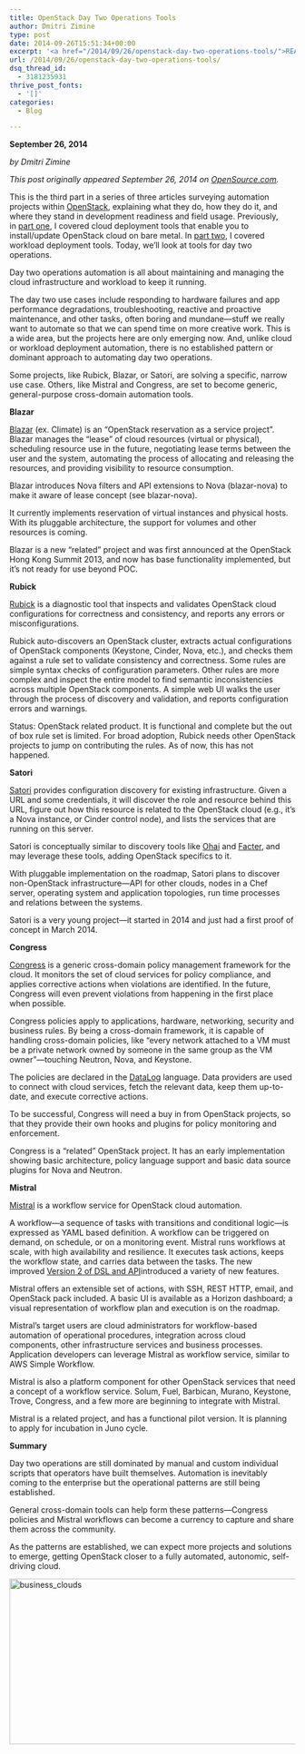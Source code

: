 ```yaml
---
title: OpenStack Day Two Operations Tools
author: Dmitri Zimine
type: post
date: 2014-09-26T15:51:34+00:00
excerpt: '<a href="/2014/09/26/openstack-day-two-operations-tools/">READ MORE</a>'
url: /2014/09/26/openstack-day-two-operations-tools/
dsq_thread_id:
  - 3181235931
thrive_post_fonts:
  - '[]'
categories:
  - Blog

---
```

**September 26, 2014**

_by Dmitri Zimine_

_This post originally appeared September 26, 2014 on <a href="http://opensource.com/business/14/9/openstack-day-two-operations-tools" target="_blank">OpenSource.com</a>._

This is the third part in a series of three articles surveying automation projects within <a href="https://opensource.com/resources/what-is-openstack" target="_blank">OpenStack</a>, explaining what they do, how they do it, and where they stand in development readiness and field usage. Previously, in <a href="https://opensource.com/business/14/9/openstack-deployment-tools" target="_blank">part one</a>, I covered cloud deployment tools that enable you to install/update OpenStack cloud on bare metal. In <a href="https://opensource.com/business/14/9/open-source-tools-openstack-workload-deployment" target="_blank">part two</a>, I covered workload deployment tools. Today, we&#8217;ll look at tools for day two operations.

Day two operations automation is all about maintaining and managing the cloud infrastructure and workload to keep it running.

<!--more-->

The day two use cases include responding to hardware failures and app performance degradations, troubleshooting, reactive and proactive maintenance, and other tasks, often boring and mundane—stuff we really want to automate so that we can spend time on more creative work. This is a wide area, but the projects here are only emerging now. And, unlike cloud or workload deployment automation, there is no established pattern or dominant approach to automating day two operations.

Some projects, like Rubick, Blazar, or Satori, are solving a specific, narrow use case. Others, like Mistral and Congress, are set to become generic, general-purpose cross-domain automation tools.

**Blazar**

<a href="https://wiki.openstack.org/wiki/Blazar" target="_blank">Blazar</a> (ex. Climate) is an “OpenStack reservation as a service project”. Blazar manages the “lease” of cloud resources (virtual or physical), scheduling resource use in the future, negotiating lease terms between the user and the system, automating the process of allocating and releasing the resources, and providing visibility to resource consumption.

Blazar introduces Nova filters and API extensions to Nova (blazar-nova) to make it aware of lease concept (see blazar-nova).

It currently implements reservation of virtual instances and physical hosts. With its pluggable architecture, the support for volumes and other resources is coming.

Blazar is a new “related” project and was first announced at the OpenStack Hong Kong Summit 2013, and now has base functionality implemented, but it&#8217;s not ready for use beyond POC.

**Rubick**

<a href="https://wiki.openstack.org/wiki/Rubick" target="_blank">Rubick</a> is a diagnostic tool that inspects and validates OpenStack cloud configurations for correctness and consistency, and reports any errors or misconfigurations.

Rubick auto-discovers an OpenStack cluster, extracts actual configurations of OpenStack components (Keystone, Cinder, Nova, etc.), and checks them against a rule set to validate consistency and correctness. Some rules are simple syntax checks of configuration parameters. Other rules are more complex and inspect the entire model to find semantic inconsistencies across multiple OpenStack components. A simple web UI walks the user through the process of discovery and validation, and reports configuration errors and warnings.

Status: OpenStack related product. It is functional and complete but the out of box rule set is limited. For broad adoption, Rubick needs other OpenStack projects to jump on contributing the rules. As of now, this has not happened.

**Satori**

<a href="https://wiki.openstack.org/wiki/Satori" target="_blank">Satori</a> provides configuration discovery for existing infrastructure. Given a URL and some credentials, it will discover the role and resource behind this URL, figure out how this resource is related to the OpenStack cloud (e.g., it’s a Nova instance, or Cinder control node), and lists the services that are running on this server.

Satori is conceptually similar to discovery tools like <a href="https://github.com/opscode/ohai" target="_blank">Ohai</a> and <a href="https://github.com/puppetlabs/facter" target="_blank">Facter</a>, and may leverage these tools, adding OpenStack specifics to it.

With pluggable implementation on the roadmap, Satori plans to discover non-OpenStack infrastructure—API for other clouds, nodes in a Chef server, operating system and application topologies, run time processes and relations between the systems.

Satori is a very young project—it started in 2014 and just had a first proof of concept in March 2014.

**Congress**

<a href="https://wiki.openstack.org/wiki/Congress" target="_blank">Congress</a> is a generic cross-domain policy management framework for the cloud. It monitors the set of cloud services for policy compliance, and applies corrective actions when violations are identified. In the future, Congress will even prevent violations from happening in the first place when possible.

Congress policies apply to applications, hardware, networking, security and business rules. By being a cross-domain framework, it is capable of handling cross-domain policies, like “every network attached to a VM must be a private network owned by someone in the same group as the VM owner”—touching Neutron, Nova, and Keystone.

The policies are declared in the <a href="http://en.wikipedia.org/wiki/Datalog" target="_blank">DataLog</a> language. Data providers are used to connect with cloud services, fetch the relevant data, keep them up-to-date, and execute corrective actions.

To be successful, Congress will need a buy in from OpenStack projects, so that they provide their own hooks and plugins for policy monitoring and enforcement.

Congress is a “related” OpenStack project. It has an early implementation showing basic architecture, policy language support and basic data source plugins for Nova and Neutron.

**Mistral**

<a href="https://wiki.openstack.org/wiki/Mistral" target="_blank">Mistral</a> is a workflow service for OpenStack cloud automation.

A workflow—a sequence of tasks with transitions and conditional logic—is expressed as YAML based definition. A workflow can be triggered on demand, on schedule, or on a monitoring event. Mistral runs workflows at scale, with high availability and resilience. It executes task actions, keeps the workflow state, and carries data between the tasks. The new improved [Version 2 of DSL and API][1]introduced a variety of new features.

Mistral offers an extensible set of actions, with SSH, REST HTTP, email, and OpenStack pack included. A basic UI is available as a Horizon dashboard; a visual representation of workflow plan and execution is on the roadmap.

Mistral’s target users are cloud administrators for workflow-based automation of operational procedures, integration across cloud components, other infrastructure services and business processes. Application developers can leverage Mistral as workflow service, similar to AWS Simple Workflow.

Mistral is also a platform component for other OpenStack services that need a concept of a workflow service. Solum, Fuel, Barbican, Murano, Keystone, Trove, Congress, and a few more are beginning to integrate with Mistral.

Mistral is a related project, and has a functional pilot version. It is planning to apply for incubation in Juno cycle.

**Summary**

Day two operations are still dominated by manual and custom individual scripts that operators have built themselves. Automation is inevitably coming to the enterprise but the operational patterns are still being established.

General cross-domain tools can help form these patterns—Congress policies and Mistral workflows can become a currency to capture and share them across the community.

As the patterns are established, we can expect more projects and solutions to emerge, getting OpenStack closer to a fully automated, autonomic, self-driving cloud.

<img loading="lazy" class="alignnone size-full wp-image-817" src="http://stackstorm.com/wp/wp-content/uploads/2014/09/business_clouds.png" alt="business_clouds" width="520" height="292" />

 [1]: https://wiki.openstack.org/wiki/Mistral/DSLv2